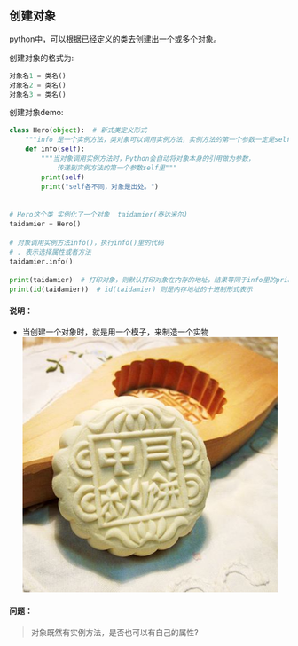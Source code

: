 ## 创建对象

python中，可以根据已经定义的类去创建出一个或多个对象。

创建对象的格式为:

```python
对象名1 = 类名()
对象名2 = 类名()
对象名3 = 类名()
```

创建对象demo:

``` python
class Hero(object):  # 新式类定义形式
    """info 是一个实例方法，类对象可以调用实例方法，实例方法的第一个参数一定是self"""
    def info(self):
        """当对象调用实例方法时，Python会自动将对象本身的引用做为参数，
            传递到实例方法的第一个参数self里"""
        print(self) 
        print("self各不同，对象是出处。")


# Hero这个类 实例化了一个对象  taidamier(泰达米尔)
taidamier = Hero()

# 对象调用实例方法info()，执行info()里的代码
# . 表示选择属性或者方法
taidamier.info()

print(taidamier)  # 打印对象，则默认打印对象在内存的地址，结果等同于info里的print(self)
print(id(taidamier))  # id(taidamier) 则是内存地址的十进制形式表示


```

#### 说明：
* 当创建一个对象时，就是用一个模子，来制造一个实物
 ![](../Images/月饼.jpg)



#### 问题：
> 对象既然有实例方法，是否也可以有自己的属性?
